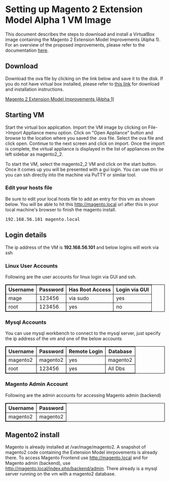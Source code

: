 Setting up Magento 2 Extension Model Alpha 1 VM Image
=====================================================

This document describes the steps to download and install a VirtualBox image containing the Magento 2 Extension Model Improvements (Alpha 1). For an overview of the proposed improvements, please refer to the documentation [here][1].

[1]: <http://magento.github.io/magento2-developer-docs/>

Download
--------

Download the ova file by clicking on the link below and save it to the disk. If you do not have virtual box installed, please refer to [this link][3] for download and installation instructions.

[Magento 2 Extension Model Improvements (Alpha 1)][2]

[2]: <https://ebay.box.com/s/a2k6twcsoappu4zv5lsq>
[3]: <https://www.virtualbox.org/wiki/Downloads>

Starting VM
--------

Start the virtual box application. Import the VM image by clicking on File->Import Appliance menu option. Click on "Open Appliance" button and browse to the location where you saved the .ova file. Select the ova file and click open. Continue to the next screen and click on import. Once the import is complete, the virtual appliance is displayed in the list of appliances on the left sidebar as magento2_2.

To start the VM, select the magento2_2 VM and click on the start button. Once it comes up you will be presented with a gui login. You can use this or you can ssh directly into the machine via PuTTY or similar tool.

### Edit your hosts file

Be sure to edit your local hosts file to add an entry for this vm as shown below. You will be able to hit this http://magento.local url after this in your local machine's browser to finish the magento install.

<pre>
192.168.56.101 magento.local
</pre>

Login details
--------

The ip address of the VM is <b>192.168.56.101</b> and below logins will work via ssh

### Linux User Accounts

Following are the user accounts for linux login via GUI and ssh.

<table style="border:1px solid black;border-collapse:collapse;">
<tr>
<th style="border:1px solid black;"> <b> Username </b> </th>
<th style="border:1px solid black;"> <b> Password </b> </th>
<th style="border:1px solid black;"> <b> Has Root Access </b> </th>
<th style="border:1px solid black;"> <b> Login via GUI </b> </th>
</tr>
<tr>
<td style="border:1px solid black;"> mage </td>
<td style="border:1px solid black;"> 123456 </td>
<td style="border:1px solid black;"> via sudo </td>
<td style="border:1px solid black;"> yes </td>
</tr>
<tr>
<td style="border:1px solid black;"> root </td>
<td style="border:1px solid black;"> 123456 </td>
<td style="border:1px solid black;"> yes </td>
<td style="border:1px solid black;"> no </td>
</tr>
</table>

### Mysql Accounts

You can use mysql workbench to connect to the mysql server, just specify the ip address of the vm and one of the below accounts

<table style="border:1px solid black;border-collapse:collapse;">
<tr>
<th style="border:1px solid black;"> <b> Username </b> </th>
<th style="border:1px solid black;"> <b> Password </b> </th>
<th style="border:1px solid black;"> <b> Remote Login </b> </th>
<th style="border:1px solid black;"> <b> Database </b> </th>
</tr>
<tr>
<td style="border:1px solid black;"> magento2 </td>
<td style="border:1px solid black;"> magento2 </td>
<td style="border:1px solid black;"> yes </td>
<td style="border:1px solid black;"> magento2 </td>
</tr>
<tr>
<td style="border:1px solid black;"> root </td>
<td style="border:1px solid black;"> 123456 </td>
<td style="border:1px solid black;"> yes </td>
<td style="border:1px solid black;"> All Dbs </td>
</tr>
</table>



### Magento Admin Account

Following are the admin accounts for accessing Magento admin (backend)

<table style="border:1px solid black;border-collapse:collapse;">
<tr>
<th style="border:1px solid black;"> <b> Username </b> </th>
<th style="border:1px solid black;"> <b> Password </b> </th>
</tr>
<tr>
<td style="border:1px solid black;"> magento2 </td>
<td style="border:1px solid black;"> magento2 </td>
</tr>
</table>

Magento2 install
--------

Magento is already installed at /var/mage/magento2. A snapshot of magento2 code containing the Extension Model imrpovements is already there. To access Magento Frontend use http://magento.local and for Magento admin (backend), use http://magento.local/index.php/backend/admin. There already is a mysql server running on the vm with a magento2 database.
